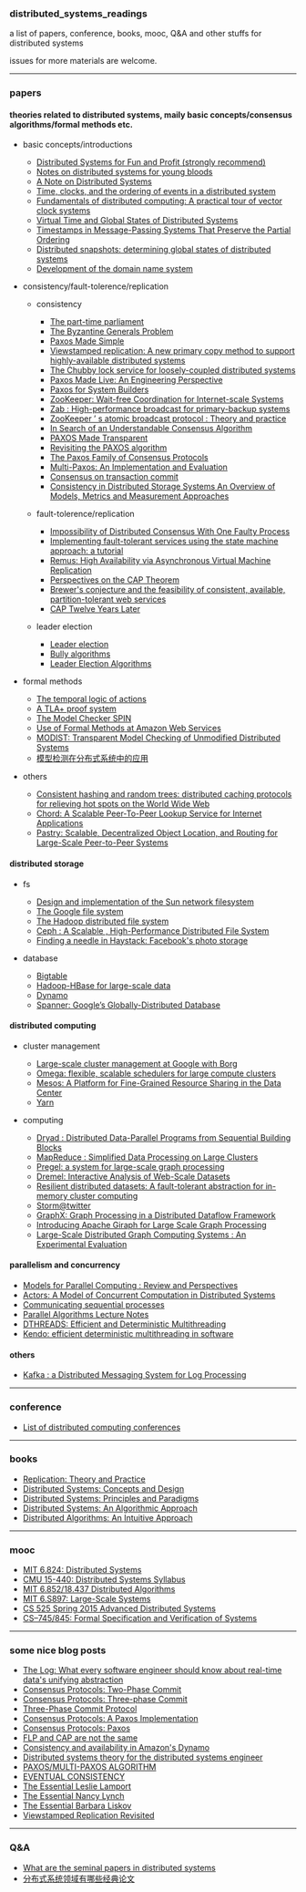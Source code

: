 ### distributed_systems_readings
a list of papers, conference, books, mooc, Q&A and other stuffs for distributed systems 

issues for more materials are welcome.


----

### papers

#### theories related to distributed systems, maily basic concepts/consensus algorithms/formal methods etc.

+ basic concepts/introductions 

    + [Distributed Systems for Fun and Profit (strongly recommend)](http://book.mixu.net/distsys/)
    + [Notes on distributed systems for young bloods](http://www.somethingsimilar.com/2013/01/14/notes-on-distributed-systems-for-young-bloods/)
    + [A Note on Distributed Systems](http://citeseerx.ist.psu.edu/viewdoc/download;jsessionid=46F21231EF8ACDE94840A6C96AED31BD?doi=10.1.1.41.7628&rep=rep1&type=pdf)
    + [Time, clocks, and the ordering of events in a distributed system](http://research.microsoft.com/en-us/um/people/lamport/pubs/time-clocks.pdf)
    + [Fundamentals of distributed computing: A practical tour of vector clock systems](http://www.computer.org/csdl/mags/ds/2002/02/o2001.pdf)
    + [Virtual Time and Global States of Distributed Systems](http://citeseerx.ist.psu.edu/viewdoc/download?doi=10.1.1.63.4399&rep=rep1&type=pdf)
    + [Timestamps in Message-Passing Systems That Preserve the Partial Ordering](http://zoo.cs.yale.edu/classes/cs426/2012/lab/bib/fidge88timestamps.pdf)
    + [Distributed snapshots: determining global states of distributed systems](http://research.microsoft.com/en-us/um/people/lamport/pubs/chandy.pdf)
    + [Development of the domain name system](http://www.cs.cornell.edu/courses/cs615/2002fa/615/mockapetris.pdf)

+ consistency/fault-tolerence/replication 

    + consistency 

        + [The part-time parliament](http://research.microsoft.com/en-us/um/people/lamport/pubs/lamport-paxos.pdf)
        + [The Byzantine Generals Problem](http://research.microsoft.com/en-us/um/people/lamport/pubs/byz.pdf)
        + [Paxos Made Simple](http://research.microsoft.com/en-us/um/people/lamport/pubs/paxos-simple.pdf)
        + [Viewstamped replication: A new primary copy method to support highly-available distributed systems](http://pmg.csail.mit.edu/papers/vr.pdf)
        + [The Chubby lock service for loosely-coupled distributed systems](http://static.googleusercontent.com/media/research.google.com/zh-CN//archive/chubby-osdi06.pdf)
        + [Paxos Made Live: An Engineering Perspective](http://static.googleusercontent.com/media/research.google.com/zh-CN//archive/paxos_made_live.pdf)
        + [Paxos for System Builders](http://www.cs.jhu.edu/~jak/docs/paxos_for_system_builders.pdf)
        + [ZooKeeper: Wait-free Coordination for Internet-scale Systems](https://www.usenix.org/legacy/events/atc10/tech/full_papers/Hunt.pdf)
        + [Zab : High-performance broadcast for primary-backup systems](https://web.stanford.edu/class/cs347/reading/zab.pdf)
        + [ZooKeeper ’ s atomic broadcast protocol : Theory and practice](http://www.tcs.hut.fi/Studies/T-79.5001/reports/2012-deSouzaMedeiros.pdf)
        + [In Search of an Understandable Consensus Algorithm](https://www.usenix.org/system/files/conference/atc14/atc14-paper-ongaro.pdf)
        + [PAXOS Made Transparent](http://sigops.org/sosp/sosp15/current/2015-Monterey/247-cui-online.pdf)
        + [Revisiting the PAXOS algorithm](http://research.microsoft.com/en-us/um/people/blampson/63a-RevisitingPaxos/63a-RevisitingPaxos.pdf)
        + [The Paxos Family of Consensus Protocols](http://www.fractalscape.org/files/paxos-family.pdf)
        + [Multi-Paxos: An Implementation and Evaluation](http://ftp.cs.washington.edu/tr/2009/09/UW-CSE-09-09-02.PDF)
        + [Consensus on transaction commit](http://research.microsoft.com/pubs/64636/tr-2003-96.pdf)
        + [Consistency in Distributed Storage Systems An Overview of Models, Metrics and Measurement Approaches](http://www.aifb.kit.edu/images/0/0e/Bermbach_netys2013.pdf)

    + fault-tolerence/replication

        + [Impossibility of Distributed Consensus With One Faulty Process](https://groups.csail.mit.edu/tds/papers/Lynch/jacm85.pdf)
        + [Implementing fault-tolerant services using the state machine approach: a tutorial](https://www.cs.cornell.edu/fbs/publications/SMSurvey.pdf)
        + [Remus: High Availability via Asynchronous Virtual Machine Replication](http://nil.csail.mit.edu/6.824/2015/papers/remus.pdf)
        + [Perspectives on the CAP Theorem](http://groups.csail.mit.edu/tds/papers/Gilbert/Brewer2.pdf)
        + [Brewer's conjecture and the feasibility of consistent, available, partition-tolerant web services](http://citeseerx.ist.psu.edu/viewdoc/download?doi=10.1.1.20.1495&rep=rep1&type=pdf)
        + [CAP Twelve Years Later](http://www.infoq.com/articles/cap-twelve-years-later-how-the-rules-have-changed)
    + leader election 
        + [Leader election](https://en.wikipedia.org/wiki/Leader_election)
        + [Bully algorithms](https://en.wikipedia.org/wiki/Bully_algorithm)
        + [Leader Election Algorithms](http://download.springer.com/static/pdf/84/chp%253A10.1007%252F978-3-642-38123-2_4.pdf?originUrl=http%3A%2F%2Flink.springer.com%2Fchapter%2F10.1007%2F978-3-642-38123-2_4&token2=exp=1448987592~acl=%2Fstatic%2Fpdf%2F84%2Fchp%25253A10.1007%25252F978-3-642-38123-2_4.pdf%3ForiginUrl%3Dhttp%253A%252F%252Flink.springer.com%252Fchapter%252F10.1007%252F978-3-642-38123-2_4*~hmac=e83fdaf934be0307c70bbccbcd7be866a8384ae4f43dfb7996b772b5651640c1)
+ formal methods 
    
    + [The temporal logic of actions](http://research.microsoft.com/pubs/64074/lamport-actions.pdf)
    + [A TLA+ proof system](http://www.researchgate.net/publication/220896380_A_TLA_proof_system)
    + [The Model Checker SPIN](http://spinroot.com/spin/Doc/ieee97.pdf)
    + [Use of Formal Methods at Amazon Web Services](http://research.microsoft.com/en-us/um/people/lamport/tla/formal-methods-amazon.pdf)
    + [MODIST: Transparent Model Checking of Unmodified Distributed Systems](https://www.usenix.org/legacy/events/nsdi09/tech/full_papers/yang/yang_html/)
    + [模型检测在分布式系统中的应用](http://www.ccf.org.cn/resources/1190201776262/2013/02/17/7.pdf)


+ others 

    + [Consistent hashing and random trees: distributed caching protocols for relieving hot spots on the World Wide Web](http://www.cs.princeton.edu/courses/archive/fall09/cos518/papers/chash.pdf)
    + [Chord: A Scalable Peer-To-Peer Lookup Service for Internet Applications](https://pdos.csail.mit.edu/papers/chord:sigcomm01/chord_sigcomm.pdf)
    + [Pastry: Scalable, Decentralized Object Location, and Routing for Large-Scale Peer-to-Peer Systems](http://www.freepastry.org/PAST/pastry.pdf)


#### distributed storage

+ fs

    + [Design and implementation of the Sun network filesystem](http://web.stanford.edu/class/cs240/readings/nfs.pdf)
    + [The Google file system](http://static.googleusercontent.com/media/research.google.com/zh-CN//archive/gfs-sosp2003.pdf)
    + [The Hadoop distributed file system](http://zoo.cs.yale.edu/classes/cs422/2014fa/readings/papers/shvachko10hdfs.pdf) 
    + [Ceph : A Scalable , High-Performance Distributed File System](http://www.ssrc.ucsc.edu/Papers/weil-osdi06.pdf)
    + [Finding a needle in Haystack: Facebook's photo storage](https://www.usenix.org/legacy/event/osdi10/tech/full_papers/Beaver.pdf)

+ database

    + [Bigtable](http://static.googleusercontent.com/media/research.google.com/zh-CN//archive/bigtable-osdi06.pdf)
    + [Hadoop-HBase for large-scale data](http://ieeexplore.ieee.org/xpl/login.jsp?tp=&arnumber=6182030&url=http%3A%2F%2Fieeexplore.ieee.org%2Fiel5%2F6175418%2F6181892%2F06182030.pdf%3Farnumber%3D6182030)
    + [Dynamo](http://www.allthingsdistributed.com/files/amazon-dynamo-sosp2007.pdf)
    + [Spanner: Google’s Globally-Distributed Database](http://static.googleusercontent.com/media/research.google.com/zh-CN//archive/spanner-osdi2012.pdf)
   
    
#### distributed computing 

+ cluster management

    + [Large-scale cluster management at Google with Borg](http://static.googleusercontent.com/media/research.google.com/zh-CN//pubs/archive/43438.pdf)
    + [Omega: flexible, scalable schedulers for large compute clusters](http://static.googleusercontent.com/media/research.google.com/zh-CN//pubs/archive/41684.pdf)
    + [Mesos: A Platform for Fine-Grained Resource Sharing in the Data Center](https://www.cs.berkeley.edu/~alig/papers/mesos.pdf)
    + [Yarn](https://hadoop.apache.org/docs/current/hadoop-yarn/hadoop-yarn-site/YARN.html)

+ computing

    + [Dryad : Distributed Data-Parallel Programs from Sequential Building Blocks](http://research.microsoft.com/pubs/63785/eurosys07.pdf)
    + [MapReduce : Simplified Data Processing on Large Clusters](http://static.googleusercontent.com/media/research.google.com/zh-CN//archive/mapreduce-osdi04.pdf)
    + [Pregel: a system for large-scale graph processing](https://kowshik.github.io/JPregel/pregel_paper.pdf)
    + [Dremel: Interactive Analysis of Web-Scale Datasets](http://static.googleusercontent.com/media/research.google.com/zh-CN//pubs/archive/36632.pdf)
    + [Resilient distributed datasets: A fault-tolerant abstraction for in-memory cluster computing](https://www.cs.berkeley.edu/~matei/papers/2012/nsdi_spark.pdf)
    + [Storm@twitter](https://cs.brown.edu/courses/cs227/papers/ss-storm.pdf)
    + [GraphX: Graph Processing in a Distributed Dataflow Framework](https://amplab.cs.berkeley.edu/wp-content/uploads/2014/09/graphx.pdf)
    + [Introducing Apache Giraph for Large Scale Graph Processing](http://researcher.ibm.com/researcher/files/us-heq/Large%20Scale%20Graph%20Processing%20with%20Apache%20Giraph.pdf)
    + [Large-Scale Distributed Graph Computing Systems : An Experimental Evaluation](http://www.vldb.org/pvldb/vol8/p281-lu.pdf)


#### parallelism and concurrency

+ [Models for Parallel Computing : Review and Perspectives](http://pv.fernuni-hagen.de/docs/a47-rev3a.pdf)
+ [Actors: A Model of Concurrent Computation in Distributed Systems](https://www.cypherpunks.to/erights/history/actors/AITR-844.pdf)
+ [Communicating sequential processes](http://spinroot.com/courses/summer/Papers/hoare_1978.pdf)
+ [Parallel Algorithms Lecture Notes](http://paloaltodata.com/images/bsp/parallel_algorithms_oxford_1997.pdf)
+ [DTHREADS: Efficient and Deterministic Multithreading](https://web.cs.umass.edu/publication/docs/2010/UM-CS-2010-063.pdf)
+ [Kendo: efficient deterministic multithreading in software](http://groups.csail.mit.edu/commit/papers/09/asplos073-olszewski.pdf)

#### others 

+ [Kafka : a Distributed Messaging System for Log Processing](http://notes.stephenholiday.com/Kafka.pdf)



----


### conference 
+ [List of distributed computing conferences](https://en.wikipedia.org/wiki/List_of_distributed_computing_conferences)


----


### books 

+ [Replication: Theory and Practice](http://www.amazon.com/Replication-Practice-Lecture-Computer-Theoretical/dp/3642112935/ref=sr_1_2?ie=UTF8&qid=1448714717&sr=8-2&keywords=replication)
+ [Distributed Systems: Concepts and Design](http://www.amazon.com/Distributed-Systems-Concepts-Design-5th/dp/0132143011/ref=sr_1_3?ie=UTF8&qid=1448714582&sr=8-3&keywords=distributed+systems)
+ [Distributed Systems: Principles and Paradigms](http://www.amazon.com/Distributed-Systems-Principles-Paradigms-2nd/dp/0132392275/ref=sr_1_5?ie=UTF8&qid=1448714582&sr=8-5&keywords=distributed+systems)
+ [Distributed Systems: An Algorithmic Approach](http://www.amazon.com/Distributed-Systems-Algorithmic-Approach-Information/dp/1466552972/ref=sr_1_9?ie=UTF8&qid=1448714582&sr=8-9&keywords=distributed+systems)
+ [Distributed Algorithms: An Intuitive Approach](http://www.amazon.com/Distributed-Algorithms-Intuitive-Wan-Fokkink/dp/0262026775/ref=sr_1_1?ie=UTF8&qid=1448714582&sr=8-1&keywords=distributed+systems)



----



### mooc 

+ [MIT 6.824: Distributed Systems](http://nil.csail.mit.edu/6.824/2015/)
+ [CMU 15-440: Distributed Systems Syllabus](http://www.cs.cmu.edu/~dga/15-440/F12/syllabus.html)
+ [MIT 6.852/18.437  Distributed Algorithms](https://stellar.mit.edu/S/course/6/fa13/6.852/materials.html)
+ [MIT 6.S897: Large-Scale Systems](http://people.csail.mit.edu/matei/courses/2015/6.S897/)
+ [CS 525 Spring 2015 Advanced Distributed Systems](https://courses.engr.illinois.edu/cs525/sp2015/index.html)
+ [CS–745/845: Formal Specification and Verification of Systems](http://www.cs.unh.edu/~charpov/teaching-cs745_845.html)



----


### some nice blog posts 

+ [The Log: What every software engineer should know about real-time data's unifying abstraction](https://engineering.linkedin.com/distributed-systems/log-what-every-software-engineer-should-know-about-real-time-datas-unifying)
+ [Consensus Protocols: Two-Phase Commit](http://the-paper-trail.org/blog/consensus-protocols-two-phase-commit/)
+ [Consensus Protocols: Three-phase Commit](http://the-paper-trail.org/blog/consensus-protocols-three-phase-commit/)
+ [Three-Phase Commit Protocol](http://courses.cs.vt.edu/~cs5204/fall00/distributedDBMS/sreenu/3pc.html)
+ [Consensus Protocols: A Paxos Implementation](http://the-paper-trail.org/blog/consensus-protocols-a-paxos-implementation/)
+ [Consensus Protocols: Paxos](http://the-paper-trail.org/blog/consensus-protocols-paxos/)
+ [FLP and CAP are not the same](http://the-paper-trail.org/blog/flp-and-cap-arent-the-same-thing/)
+ [Consistency and availability in Amazon's Dynamo](http://the-paper-trail.org/blog/consistency-and-availability-in-amazons-dynamo/)
+ [Distributed systems theory for the distributed systems engineer](http://the-paper-trail.org/blog/distributed-systems-theory-for-the-distributed-systems-engineer/)
+ [PAXOS/MULTI-PAXOS ALGORITHM](http://amberonrails.com/paxosmulti-paxos-algorithm/)
+ [EVENTUAL CONSISTENCY](http://amberonrails.com/eventual-consistency)
+ [The Essential Leslie Lamport](http://brooker.co.za/blog/2014/03/30/lamport-pub)
+ [The Essential Nancy Lynch](http://brooker.co.za/blog/2014/05/10/lynch-pub.html)
+ [The Essential Barbara Liskov](http://brooker.co.za/blog/2014/09/21/liskov-pub.html)
+ [Viewstamped Replication Revisited](http://blog.acolyer.org/2015/03/06/viewstamped-replication-revisited/)



----


### Q&A 

+ [What are the seminal papers in distributed systems](https://www.quora.com/What-are-the-seminal-papers-in-distributed-systems-Why)
+ [分布式系统领域有哪些经典论文](http://www.zhihu.com/question/30026369)
